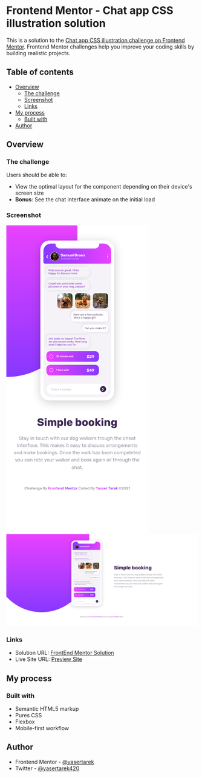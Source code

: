 # Frontend Mentor - Chat app CSS illustration solution

This is a solution to the [Chat app CSS illustration challenge on Frontend Mentor](https://www.frontendmentor.io/challenges/chat-app-css-illustration-O5auMkFqY). Frontend Mentor challenges help you improve your coding skills by building realistic projects. 

## Table of contents

- [Overview](#overview)
  - [The challenge](#the-challenge)
  - [Screenshot](#screenshot)
  - [Links](#links)
- [My process](#my-process)
  - [Built with](#built-with)
- [Author](#author)


## Overview

### The challenge

Users should be able to:

- View the optimal layout for the component depending on their device's screen size
- **Bonus**: See the chat interface animate on the initial load

### Screenshot

![](./screenshot-desktop.png)
![](./screenshot-mobile.png)

### Links

- Solution URL: [FrontEnd Mentor Solution](https://www.frontendmentor.io/challenges/chat-app-css-illustration-O5auMkFqY/hub/css-chat-app-illustration-Ca7giU6pO)
- Live Site URL: [Preview Site](https://yasertarek.github.io/chat-app-illustration/)

## My process

### Built with

- Semantic HTML5 markup
- Pures CSS
- Flexbox
- Mobile-first workflow
## Author

- Frontend Mentor - [@yasertarek](https://www.frontendmentor.io/profile/yasertarek)
- Twitter - [@yasertarek420](https://www.twitter.com/yasertarek420)
